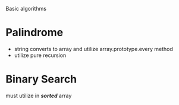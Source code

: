 Basic algorithms


# Palindrome
 * string converts to array and utilize array.prototype.every method
 * utilize pure recursion

# Binary Search
must utilize in ***sorted*** array